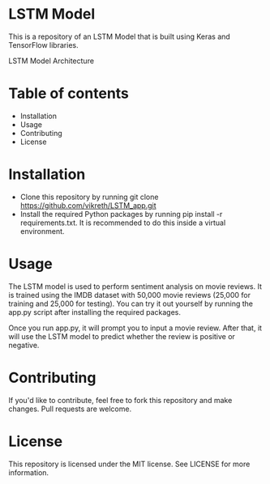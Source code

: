 # LSTM Model
This is a repository of an LSTM Model that is built using Keras and TensorFlow libraries.

LSTM Model Architecture

# Table of contents
- Installation
- Usage
- Contributing
- License
# Installation
- Clone this repository by running git clone https://github.com/vikreth/LSTM_app.git
- Install the required Python packages by running pip install -r requirements.txt. It is recommended to do this inside a virtual environment.
# Usage
The LSTM model is used to perform sentiment analysis on movie reviews. It is trained using the IMDB dataset with 50,000 movie reviews (25,000 for training and 25,000 for testing). You can try it out yourself by running the app.py script after installing the required packages.

Once you run app.py, it will prompt you to input a movie review. After that, it will use the LSTM model to predict whether the review is positive or negative.

# Contributing
If you'd like to contribute, feel free to fork this repository and make changes. Pull requests are welcome.

# License
This repository is licensed under the MIT license. See LICENSE for more information.


